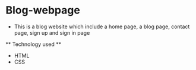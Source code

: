 # Blog-webpage

* This is a blog website which include a home page, a blog page, contact page, sign up and sign in page

** Technology used **

* HTML
* CSS
